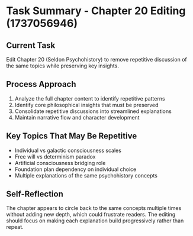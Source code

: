 # Task Summary - Chapter 20 Editing (1737056946)

## Current Task
Edit Chapter 20 (Seldon Psychohistory) to remove repetitive discussion of the same topics while preserving key insights.

## Process Approach
1. Analyze the full chapter content to identify repetitive patterns
2. Identify core philosophical insights that must be preserved
3. Consolidate repetitive discussions into streamlined explanations
4. Maintain narrative flow and character development

## Key Topics That May Be Repetitive
- Individual vs galactic consciousness scales
- Free will vs determinism paradox
- Artificial consciousness bridging role
- Foundation plan dependency on individual choice
- Multiple explanations of the same psychohistory concepts

## Self-Reflection
The chapter appears to circle back to the same concepts multiple times without adding new depth, which could frustrate readers. The editing should focus on making each explanation build progressively rather than repeat.
